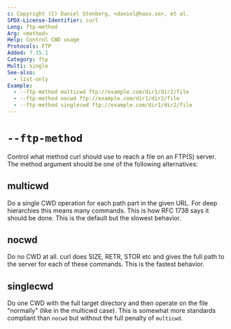 ```yaml
---
c: Copyright (C) Daniel Stenberg, <daniel@haxx.se>, et al.
SPDX-License-Identifier: curl
Long: ftp-method
Arg: <method>
Help: Control CWD usage
Protocols: FTP
Added: 7.15.1
Category: ftp
Multi: single
See-also:
  - list-only
Example:
  - --ftp-method multicwd ftp://example.com/dir1/dir2/file
  - --ftp-method nocwd ftp://example.com/dir1/dir2/file
  - --ftp-method singlecwd ftp://example.com/dir1/dir2/file
---
```


# `--ftp-method`

Control what method curl should use to reach a file on an FTP(S)
server. The method argument should be one of the following alternatives:

## multicwd
Do a single CWD operation for each path part in the given URL. For deep
hierarchies this means many commands. This is how RFC 1738 says it should be
done. This is the default but the slowest behavior.

## nocwd
Do no CWD at all. curl does SIZE, RETR, STOR etc and gives the full path to
the server for each of these commands. This is the fastest behavior.

## singlecwd
Do one CWD with the full target directory and then operate on the file
"normally" (like in the multicwd case). This is somewhat more standards
compliant than `nocwd` but without the full penalty of `multicwd`.
